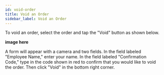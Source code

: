 ```yaml
---
id: void-order
title: Void an Order
sidebar_label: Void an Order
---
```


To void an order, select the order and tap the "Void" button as shown below.

**image here**

A form will appear with a camera and two fields. In the field labeled "Employee Name," enter your name. In the field labeled "Confirmation Code," type in the code shown in red to confirm that you would like to void the order. Then click "Void" in the bottom right corner.
